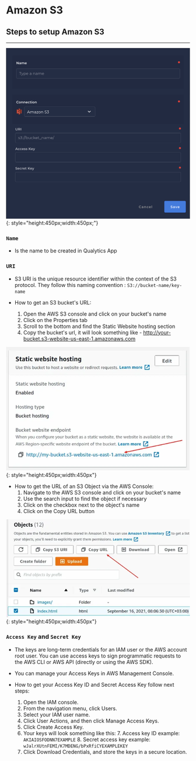 # Amazon S3

## Steps to setup Amazon S3

---

![Screenshot](../assets/datastores/amazon-s3/create-datastore.png){: style="height:450px;width:450px;"}

### `Name`

* Is the name to be created in Qualytics App

### `URI`

* S3 URI is the unique resource identifier within the context of the S3 protocol. They follow this naming convention : `S3://bucket-name/key-name`

* How to get an S3 bucket's URL:

    1. Open the AWS S3 console and click on your bucket's name
    2. Click on the Properties tab
    3. Scroll to the bottom and find the Static Website hosting section
    4. Copy the bucket's url, it will look something like - http://your-bucket.s3-website-us-east-1.amazonaws.com

![Screenshot](../assets/datastores/amazon-s3/get-s3-bucket-url.png){: style="height:450px;width:450px"}

* How to get the URL of an S3 Object via the AWS Console:
    1. Navigate to the AWS S3 console and click on your bucket's name
    2. Use the search input to find the object if necessary
    3. Click on the checkbox next to the object's name
    4. Click on the Copy URL button

![Screenshot](../assets/datastores/amazon-s3/get-s3-object-url.png){: style="height:450px;width:450px"}
        
### `Access Key` and `Secret Key`

* The keys are long-term credentials for an IAM user or the AWS account root user. You can use access keys to sign programmatic requests to the AWS CLI or AWS API (directly or using the AWS SDK). 

* You can manage your Access Keys in AWS Management Console.

* How to get your Access Key ID and Secret Access Key follow next steps:

    1. Open the IAM console.
    2. From the navigation menu, click Users.
    3. Select your IAM user name.
    4. Click User Actions, and then click Manage Access Keys.
    5. Click Create Access Key.
    6. Your keys will look something like this:
        7. Access key ID example: `AKIAIOSFODNN7EXAMPLE`
        8. Secret access key example: `wJalrXUtnFEMI/K7MDENG/bPxRfiCYEXAMPLEKEY`
    9. Click Download Credentials, and store the keys in a secure location.
